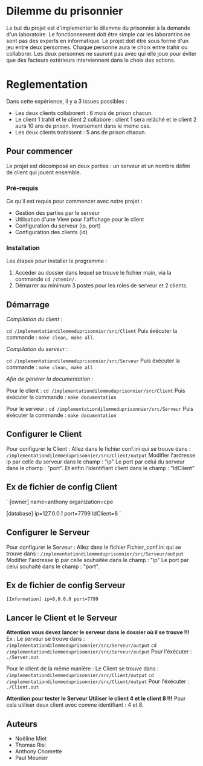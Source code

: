 # Dilemme du prisonnier

Le but du projet est d'implementer le dilemme du prisonnier à la demande d'un laboratoire. Le fonctionnement doit être simple car les laborantins ne sont pas des experts en informatique. Le projet doit être sous forme d'un jeu entre deux personnes. Chaque personne aura le choix entre trahir ou collaborer. Les deux personnes ne sauront pas avec qui elle joue pour éviter que des facteurs extérieurs interviennent dans le choix des actions.

# Reglementation

Dans cette expérience, il y a 3 issues possibles :

- Les deux clients collaborent : 6 mois de prison chacun.
- Le client 1 trahit et le client 2 collabore : client 1 sera relâché et le client 2 aura 10 ans de prison. Inversement dans le meme cas.
- Les deux clients trahissent : 5 ans de prison chacun.


## Pour commencer

Le projet est décomposé en deux parties : un serveur et un nombre défini de client qui jouent ensemble.

### Pré-requis

Ce qu'il est requis pour commencer avec notre projet :

- Gestion des parties par le serveur
- Utilisation d'une View pour l'affichage pour le client 
- Configuration du serveur (ip, port)
- Configuration des clients (id)

### Installation

Les étapes pour installer le programme : 

1. Accéder au dossier dans lequel se trouve le fichier main, via la commande `cd /chemin/`.
2. Démarrer au minimum 3 postes pour les roles de serveur et 2 clients.

## Démarrage

*Compilation du client :*

`cd /implementationdilemmeduprisonnier/src/Client`
Puis éxécuter la commande : `make clean, make all`.

*Compilation du serveur :*

`cd /implementationdilemmeduprisonnier/src/Serveur`
Puis éxécuter la commande : `make clean, make all` 

*Afin de générer la documentation :*

Pour le client : 
`cd /implementationdilemmeduprisonnier/src/Client`
Puis éxécuter la commande : `make documentation`

Pour le serveur : 
`cd /implementationdilemmeduprisonnier/src/Serveur`
Puis éxécuter la commande : `make documentation`

## Configurer le Client

Pour configurer le Client :
Allez dans le fichier conf.ini qui se trouve dans :
`/implementationdilemmeduprisonnier/src/Client/output`
Modifier l'ardresse ip par celle du serveur dans le champ : "ip"
Le port par celui du serveur dans le champ : "port".
Et enfin l'identifiant client dans le champ : "IdClient"

## Ex de fichier de config Client
`
[owner]
name=anthony
organization=cpe

[database]
ip=127.0.0.1
port=7799
IdClient=8
`

## Configurer le Serveur


Pour configurer le Serveur :
Allez dans le fichier Fichier_conf.ini qui se trouve dans :
`/implementationdilemmeduprisonnier/src/Serveur/output`
Modifier l'ardresse ip par celle souhaitée dans le champ : "ip"
Le port par celui souhaité dans le champ : "port".


## Ex de fichier de config Serveur
`
[Information]
ip=0.0.0.0
port=7799
`

## Lancer le Client et le Serveur

**Attention vous devez lancer le serveur dans le dossier où il se trouve !!!**
Ex :
Le serveur se trouve dans : `/implementationdilemmeduprisonnier/src/Serveur/output`
`cd /implementationdilemmeduprisonnier/src/Serveur/output`
Pour l'éxécuter : `./Server.out`

Pour le client de la même manière :
Le Client se trouve dans : `/implementationdilemmeduprisonnier/src/Client/output`
`cd /implementationdilemmeduprisonnier/src/Client/output`
Pour l'éxécuter : `./Client.out`

**Attention pour tester le Serveur Utiliser le client 4 et le client 8 !!!**
Pour cela utiliser deux client avec comme identifiant : 4 et 8.

## Auteurs

- Noëline Miet 
- Thomas Risi
- Anthony Chomette
- Paul Meunier

